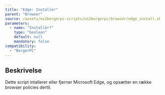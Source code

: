 ```yaml
---
title: "Edge: Installer"
parent: "Browser"
source: /assets/os2borgerpc-scripts/os2borgerpc/browser/edge_install.sh
parameters:
  - name: "Installér?"
    type: "boolean"
    default: null
    mandatory: false
compatibility:
  - "BorgerPC"
---
```


## Beskrivelse
Dette script intallerer eller fjerner Microsoft Edge, og opsætter en række browser policies dertil.